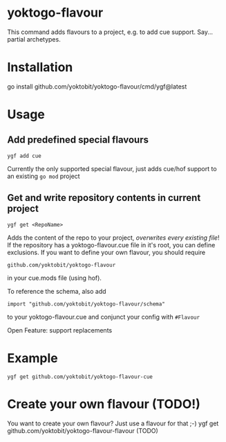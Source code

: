 # yoktogo-flavour
This command adds flavours to a project, e.g. to add cue support. Say... partial archetypes.

# Installation
go install github.com/yoktobit/yoktogo-flavour/cmd/ygf@latest

# Usage

## Add predefined special flavours
    ygf add cue
Currently the only supported special flavour, just adds cue/hof support to an existing `go mod` project

## Get and write repository contents in current project
    ygf get <RepoName>
Adds the content of the repo to your project, *overwrites every existing file*!
If the repository has a yoktogo-flavour.cue file in it's root, you can define exclusions.
If you want to define your own flavour, you should require

    github.com/yoktobit/yoktogo-flavour

in your cue.mods file (using hof).

To reference the schema, also add

    import "github.com/yoktobit/yoktogo-flavour/schema"

to your yoktogo-flavour.cue and conjunct your config with `#Flavour`

Open Feature: support replacements

# Example
    ygf get github.com/yoktobit/yoktogo-flavour-cue

# Create your own flavour (TODO!)
You want to create your own flavour? Just use a flavour for that ;-)
ygf get github.com/yoktobit/yoktogo-flavour-flavour (TODO)